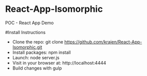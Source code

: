 

# React-App-Isomorphic
POC - React App Demo

#Install Instructions

- Clone the repo: git clone https://github.com/krajen/React-App-Isomorphic.git
- Install packages: npm install
- Launch: node server.js
- Visit in your browser at: http://localhost:4444
- Build changes with gulp
